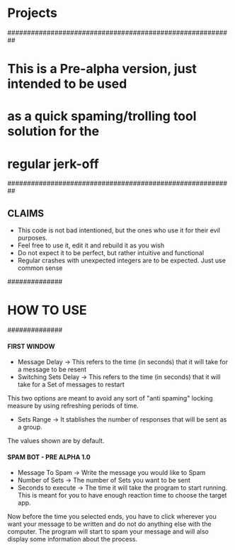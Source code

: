 # Projects
##########################################################
# This is a Pre-alpha version, just intended to be used  #
# as a quick spaming/trolling tool solution for the      #
# regular jerk-off                                       #
##########################################################

CLAIMS
--------------------
- This code is not bad intentioned, but the ones who use it for their evil purposes. 
- Feel free to use it, edit it and rebuild it as you wish
- Do not expect it to be perfect, but rather intuitive and functional
- Regular crashes with unexpected integers are to be expected. Just use common sense

##############
# HOW TO USE #
##############

#### FIRST WINDOW

- Message Delay -> This refers to the time (in seconds) that it will take for a message to be resent
- Switching Sets Delay -> This refers to the time (in seconds) that it will take for a Set of messages to restart 

This two options are meant to avoid any sort of "anti spaming" locking measure by using refreshing periods of time. 

- Sets Range -> It stablishes the number of responses that will be sent as a group. 

The values shown are by default. 

#### SPAM BOT - PRE ALPHA 1.0

- Message To Spam -> Write the message you would like to Spam
- Number of Sets -> The number of Sets you want to be sent
- Seconds to execute -> The time it will take the program to start running. This is meant for you to have enough reaction time to choose the target app. 

Now before the time you selected ends, you have to click wherever you want your message to be written and do not do anything else with the computer. The program will start to spam your message and will also display some information about the process.


